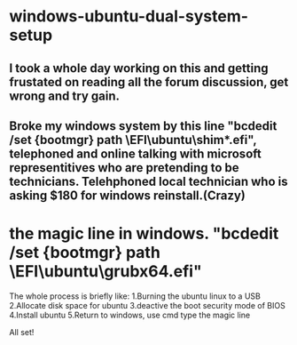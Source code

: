 # windows-ubuntu-dual-system-setup
## I took a whole day working on this and getting frustated on reading all the forum discussion, get wrong and try gain.
## Broke my windows system by this line "bcdedit /set {bootmgr} path \EFI\ubuntu\shim*.efi", telephoned and online talking with microsoft representitives who are pretending to be technicians. Telehphoned local technician who is asking $180 for windows reinstall.(Crazy)

# the magic line in windows. "bcdedit /set {bootmgr} path \EFI\ubuntu\grubx64.efi"

The whole process is briefly like:
1.Burning the ubuntu linux to a USB
2.Allocate disk space for ubuntu
3.deactive the boot security mode of BIOS
4.Install ubuntu
5.Return to windows, use cmd type the magic line

All set!





